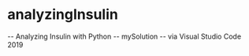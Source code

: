 # analyzingInsulin

  -- Analyzing Insulin with Python
  -- mySolution
  -- via Visual Studio Code 2019
